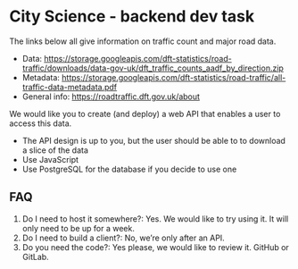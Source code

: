 # City Science - backend dev task

The links below all give information on traffic count and major road data.

* Data: <https://storage.googleapis.com/dft-statistics/road-traffic/downloads/data-gov-uk/dft_traffic_counts_aadf_by_direction.zip>
* Metadata: <https://storage.googleapis.com/dft-statistics/road-traffic/all-traffic-data-metadata.pdf>
* General info: <https://roadtraffic.dft.gov.uk/about>

We would like you to create (and deploy) a web API that enables a user to access this data.

* The API design is up to you, but the user should be able to to download a slice of the data
* Use JavaScript
* Use PostgreSQL for the database if you decide to use one

## FAQ

1. Do I need to host it somewhere?: Yes. We would like to try using it. It will only need to be up for a week.
2. Do I need to build a client?: No, we’re only after an API.
3. Do you need the code?: Yes please, we would like to review it. GitHub or GitLab.
